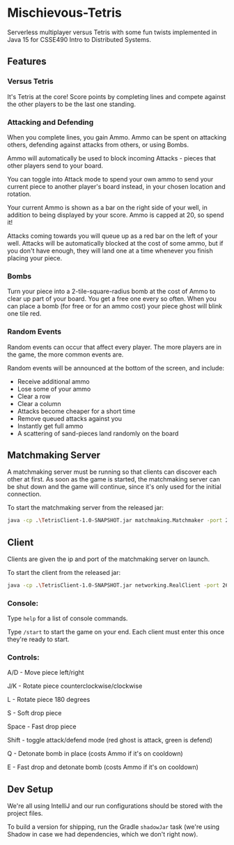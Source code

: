 # Mischievous-Tetris

Serverless multiplayer versus Tetris with some fun twists implemented in Java 15 for CSSE490 Intro to Distributed Systems.

## Features

### Versus Tetris

It's Tetris at the core! Score points by completing lines and compete against the other players to be the last one standing.

### Attacking and Defending

When you complete lines, you gain Ammo. Ammo can be spent on attacking others, defending against attacks from others, or using Bombs.

Ammo will automatically be used to block incoming Attacks - pieces that other players send to your board.

You can toggle into Attack mode to spend your own ammo to send your current piece to another player's board instead, in your chosen location and rotation.

Your current Ammo is shown as a bar on the right side of your well, in addition to being displayed by your score. Ammo is capped at 20, so spend it!

Attacks coming towards you will queue up as a red bar on the left of your well. Attacks will be automatically blocked at the cost of some ammo, but if you don't have enough, they will land one at a time whenever you finish placing your piece.

### Bombs

Turn your piece into a 2-tile-square-radius bomb at the cost of Ammo to clear up part of your board. You get a free one every so often. When you can place a bomb (for free or for an ammo cost) your piece ghost will blink one tile red.

### Random Events

Random events can occur that affect every player. The more players are in the game, the more common events are.

Random events will be announced at the bottom of the screen, and include:

- Receive additional ammo
- Lose some of your ammo
- Clear a row
- Clear a column
- Attacks become cheaper for a short time
- Remove queued attacks against you
- Instantly get full ammo
- A scattering of sand-pieces land randomly on the board

## Matchmaking Server

A matchmaking server must be running so that clients can discover each other at first. As soon as the game is started, the matchmaking server can be shut down and the game will continue, since it's only used for the initial connection.

To start the matchmaking server from the released jar:

```bash
java -cp .\TetrisClient-1.0-SNAPSHOT.jar matchmaking.Matchmaker -port 26000 -addr localhost
```

## Client

Clients are given the ip and port of the matchmaking server on launch.

To start the client from the released jar:

```bash
java -cp .\TetrisClient-1.0-SNAPSHOT.jar networking.RealClient -port 26000 -addr localhost
```

### Console:

Type `help` for a list of console commands.

Type `/start` to start the game on your end. Each client must enter this once they're ready to start.

### Controls:

A/D - Move piece left/right

J/K - Rotate piece counterclockwise/clockwise

L - Rotate piece 180 degrees

S - Soft drop piece

Space - Fast drop piece

Shift - toggle attack/defend mode (red ghost is attack, green is defend)

Q - Detonate bomb in place (costs Ammo if it's on cooldown)

E - Fast drop and detonate bomb (costs Ammo if it's on cooldown)

<!-- R - Secret splat -->

## Dev Setup

We're all using IntelliJ and our run configurations should be stored with the project files.

To build a version for shipping, run the Gradle `shadowJar` task (we're using Shadow in case we had dependencies, which we don't right now).
